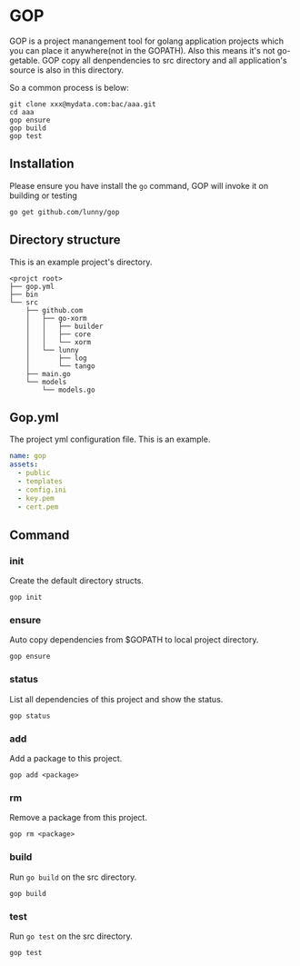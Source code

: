 # GOP

GOP is a project manangement tool for golang application projects which you can place it anywhere(not in the GOPATH). Also this means it's not go-getable. GOP copy all denpendencies to src directory and all application's source is also in this directory. 

So a common process is below:

```
git clone xxx@mydata.com:bac/aaa.git
cd aaa
gop ensure
gop build
gop test
```

## Installation

Please ensure you have install the `go` command, GOP  will invoke it on building or testing

```
go get github.com/lunny/gop
```

## Directory structure

This is an example project's directory.

```
<projct root>
├── gop.yml
├── bin
└── src
    ├── github.com
    │   ├── go-xorm
    │   │   ├── builder
    │   │   ├── core
    │   │   └── xorm
    │   └── lunny
    │       ├── log
    │       └── tango
    ├── main.go
    └── models
        └── models.go
```

## Gop.yml

The project yml configuration file. This is an example.

```yml
name: gop
assets:
  - public
  - templates
  - config.ini
  - key.pem
  - cert.pem
```

## Command

### init

Create the default directory structs.

```
gop init
```

### ensure

Auto copy dependencies from $GOPATH to local project directory.

```
gop ensure
```

### status

List all dependencies of this project and show the status.

```
gop status
```

### add

Add a package to this project.

```
gop add <package>
```

### rm

Remove a package from this project.

```
gop rm <package>
```

### build

Run `go build` on the src directory.

```
gop build
```

### test

Run `go test` on the src directory.

```
gop test
```